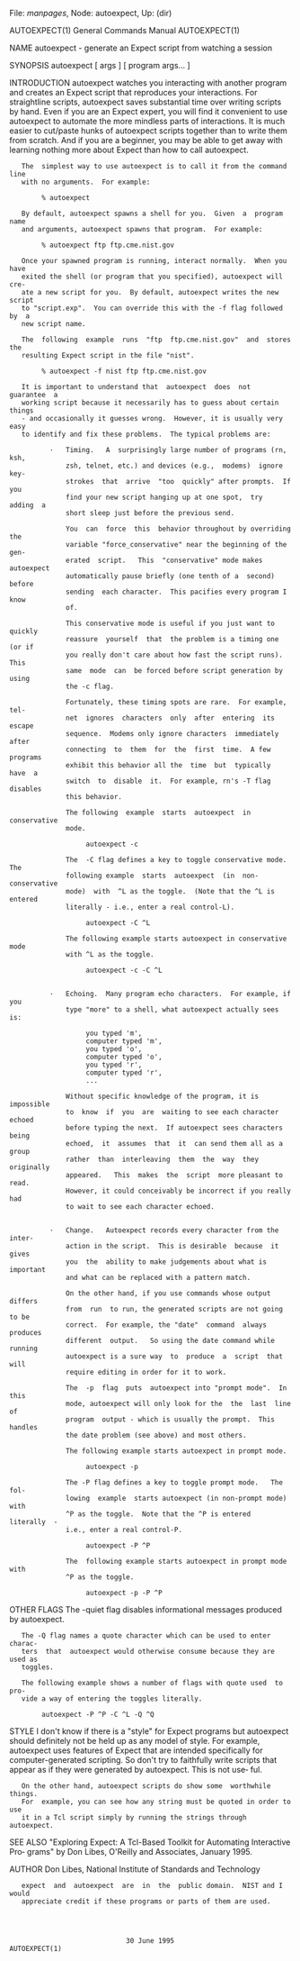 File: *manpages*,  Node: autoexpect,  Up: (dir)

AUTOEXPECT(1)               General Commands Manual              AUTOEXPECT(1)



NAME
       autoexpect - generate an Expect script from watching a session

SYNOPSIS
       autoexpect [ args ] [ program args...  ]

INTRODUCTION
       autoexpect  watches you interacting with another program and creates an
       Expect script that  reproduces  your  interactions.   For  straightline
       scripts,  autoexpect  saves  substantial  time  over writing scripts by
       hand.  Even if you are an Expect expert, you will find it convenient to
       use autoexpect to automate the more mindless parts of interactions.  It
       is much easier to cut/paste hunks of autoexpect scripts  together  than
       to write them from scratch.  And if you are a beginner, you may be able
       to get away with learning nothing more about Expect than  how  to  call
       autoexpect.

       The  simplest way to use autoexpect is to call it from the command line
       with no arguments.  For example:

            % autoexpect

       By default, autoexpect spawns a shell for you.  Given  a  program  name
       and arguments, autoexpect spawns that program.  For example:

            % autoexpect ftp ftp.cme.nist.gov

       Once your spawned program is running, interact normally.  When you have
       exited the shell (or program that you specified), autoexpect will  cre‐
       ate a new script for you.  By default, autoexpect writes the new script
       to "script.exp".  You can override this with the -f flag followed by  a
       new script name.

       The  following  example  runs  "ftp  ftp.cme.nist.gov"  and  stores the
       resulting Expect script in the file "nist".

            % autoexpect -f nist ftp ftp.cme.nist.gov

       It is important to understand that  autoexpect  does  not  guarantee  a
       working script because it necessarily has to guess about certain things
       - and occasionally it guesses wrong.  However, it is usually very  easy
       to identify and fix these problems.  The typical problems are:

              ·   Timing.   A  surprisingly large number of programs (rn, ksh,
                  zsh, telnet, etc.) and devices (e.g.,  modems)  ignore  key‐
                  strokes  that  arrive  "too  quickly" after prompts.  If you
                  find your new script hanging up at one spot,  try  adding  a
                  short sleep just before the previous send.

                  You  can  force  this  behavior throughout by overriding the
                  variable "force_conservative" near the beginning of the gen‐
                  erated  script.   This  "conservative" mode makes autoexpect
                  automatically pause briefly (one tenth of a  second)  before
                  sending  each character.  This pacifies every program I know
                  of.

                  This conservative mode is useful if you just want to quickly
                  reassure  yourself  that  the problem is a timing one (or if
                  you really don't care about how fast the script runs).  This
                  same  mode  can  be forced before script generation by using
                  the -c flag.

                  Fortunately, these timing spots are rare.  For example, tel‐
                  net  ignores  characters  only  after  entering  its  escape
                  sequence.  Modems only ignore characters  immediately  after
                  connecting  to  them  for  the  first  time.  A few programs
                  exhibit this behavior all the  time  but  typically  have  a
                  switch  to  disable  it.  For example, rn's -T flag disables
                  this behavior.

                  The following  example  starts  autoexpect  in  conservative
                  mode.

                       autoexpect -c

                  The  -C flag defines a key to toggle conservative mode.  The
                  following example  starts  autoexpect  (in  non-conservative
                  mode)  with  ^L as the toggle.  (Note that the ^L is entered
                  literally - i.e., enter a real control-L).

                       autoexpect -C ^L

                  The following example starts autoexpect in conservative mode
                  with ^L as the toggle.

                       autoexpect -c -C ^L


              ·   Echoing.  Many program echo characters.  For example, if you
                  type "more" to a shell, what autoexpect actually sees is:

                       you typed 'm',
                       computer typed 'm',
                       you typed 'o',
                       computer typed 'o',
                       you typed 'r',
                       computer typed 'r',
                       ...

                  Without specific knowledge of the program, it is  impossible
                  to  know  if  you  are  waiting to see each character echoed
                  before typing the next.  If autoexpect sees characters being
                  echoed,  it  assumes  that  it  can send them all as a group
                  rather  than  interleaving  them  the  way  they  originally
                  appeared.   This  makes  the  script  more pleasant to read.
                  However, it could conceivably be incorrect if you really had
                  to wait to see each character echoed.


              ·   Change.   Autoexpect records every character from the inter‐
                  action in the script.  This is desirable  because  it  gives
                  you  the  ability to make judgements about what is important
                  and what can be replaced with a pattern match.

                  On the other hand, if you use commands whose output  differs
                  from  run  to run, the generated scripts are not going to be
                  correct.  For example, the "date"  command  always  produces
                  different  output.   So using the date command while running
                  autoexpect is a sure way  to  produce  a  script  that  will
                  require editing in order for it to work.

                  The  -p  flag  puts  autoexpect into "prompt mode".  In this
                  mode, autoexpect will only look for the  the  last  line  of
                  program  output - which is usually the prompt.  This handles
                  the date problem (see above) and most others.

                  The following example starts autoexpect in prompt mode.

                       autoexpect -p

                  The -P flag defines a key to toggle prompt mode.   The  fol‐
                  lowing  example  starts autoexpect (in non-prompt mode) with
                  ^P as the toggle.  Note that the ^P is entered  literally  -
                  i.e., enter a real control-P.

                       autoexpect -P ^P

                  The  following example starts autoexpect in prompt mode with
                  ^P as the toggle.

                       autoexpect -p -P ^P


OTHER FLAGS
       The -quiet flag disables informational messages produced by autoexpect.

       The -Q flag names a quote character which can be used to enter  charac‐
       ters  that  autoexpect would otherwise consume because they are used as
       toggles.

       The following example shows a number of flags with quote used  to  pro‐
       vide a way of entering the toggles literally.

            autoexpect -P ^P -C ^L -Q ^Q


STYLE
       I  don't  know if there is a "style" for Expect programs but autoexpect
       should definitely not be held up as any model of style.   For  example,
       autoexpect  uses  features of Expect that are intended specifically for
       computer-generated scripting.  So don't try to faithfully write scripts
       that  appear as if they were generated by autoexpect.  This is not use‐
       ful.

       On the other hand, autoexpect scripts do show some  worthwhile  things.
       For  example, you can see how any string must be quoted in order to use
       it in a Tcl script simply by running the strings through autoexpect.


SEE ALSO
       "Exploring Expect: A Tcl-Based Toolkit for Automating Interactive  Pro‐
       grams" by Don Libes, O'Reilly and Associates, January 1995.

AUTHOR
       Don Libes, National Institute of Standards and Technology

       expect  and  autoexpect  are  in  the  public domain.  NIST and I would
       appreciate credit if these programs or parts of them are used.




                                 30 June 1995                    AUTOEXPECT(1)

